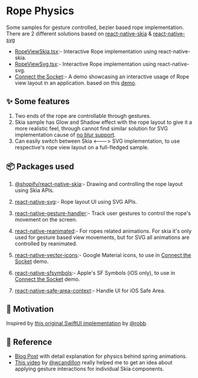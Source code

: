 # Rope Physics

Some samples for gesture controlled, bezier based rope implementation.
<br />
There are 2 different solutions based on [react-native-skia](https://github.com/Shopify/react-native-skia) & [react-native-svg](https://github.com/react-native-svg/react-native-svg)

- [RopeViewSkia.tsx](./RopeViewSkia.tsx):- Interactive Rope implementation using react-native-skia.
- [RopeViewSvg.tsx](./RopeViewSvg.tsx):- Interactive Rope implementation using react-native-svg.
- [Connect the Socket](./plug_socket#readme):- A demo showcasing an interactive usage of Rope view layout in an application. based on this [demo](https://twitter.com/DLX/status/1544373383915356167).

## ✨ Some features

1. Two ends of the rope are controllable through gestures.
2. Skia sample has Glow and Shadow effect with the rope layout to give it a more realistic feel, through cannot find similar solution for SVG implementation cause of [no blur support](https://github.com/react-native-svg/react-native-svg/issues/150).
3. Can easily switch between Skia <---> SVG implementation, to use respective's rope view layout on a full-fledged sample.

## 📦 Packages used

1. [@shopify/react-native-skia](https://github.com/Shopify/react-native-skia):- Drawing and controlling the rope layout using Skia APIs.

2. [react-native-svg](https://github.com/react-native-svg/react-native-svg):- Rope layout UI using SVG APIs.

3. [react-native-gesture-handler](https://github.com/software-mansion/react-native-gesture-handler):- Track user gestures to control the rope's movement on the screen.

4. [react-native-reanimated](https://github.com/software-mansion/react-native-reanimated):- For ropes related animations. For skia it's only used for gesture based view movements, but for SVG all animations are controlled by reanimated.

5. [react-native-vector-icons](https://github.com/oblador/react-native-vector-icons):- Google Material icons, to use in [Connect the Socket](./plug_socket#readme) demo.

6. [react-native-sfsymbols](https://github.com/birkir/react-native-sfsymbols):- Apple's SF Symbols (iOS only), to use in [Connect the Socket](./plug_socket#readme) demo.

7. [react-native-safe-area-context](https://github.com/th3rdwave/react-native-safe-area-context):- Handle UI for iOS Safe Area.

## 🌻 Motivation

Inspired by [this original SwiftUI implementation](https://twitter.com/DLX/status/1544373383915356167) by [@robb](https://github.com/robb).

## 🔗 Reference

- [Blog Post](https://blog.maximeheckel.com/posts/the-physics-behind-spring-animations/) with detail explanation for physics behind spring animations.
- [This video](https://www.youtube.com/watch?v=yBuhnVDXekQ) by [@wcandillon](https://github.com/wcandillon) really helped me to get an idea about applying gesture interactions for individual Skia components.
